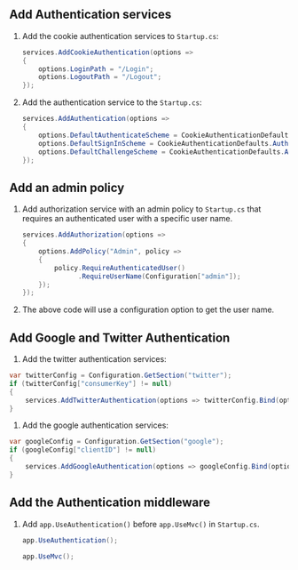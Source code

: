 ## Add Authentication services

1. Add the cookie authentication services to `Startup.cs`:
   ```C#
   services.AddCookieAuthentication(options =>
   {
       options.LoginPath = "/Login";
       options.LogoutPath = "/Logout";
   });
   ```
1. Add the authentication service to the `Startup.cs`:
    ```C#
    services.AddAuthentication(options =>
    {
        options.DefaultAuthenticateScheme = CookieAuthenticationDefaults.AuthenticationScheme;
        options.DefaultSignInScheme = CookieAuthenticationDefaults.AuthenticationScheme;
        options.DefaultChallengeScheme = CookieAuthenticationDefaults.AuthenticationScheme;
    });
    ```

## Add an admin policy
1. Add authorization service with an admin policy to `Startup.cs` that requires an authenticated user with a specific user name.
    ```C#
    services.AddAuthorization(options =>
    {
        options.AddPolicy("Admin", policy =>
        {
            policy.RequireAuthenticatedUser()
                  .RequireUserName(Configuration["admin"]);
        });
    });
   ```
  
1. The above code will use a configuration option to get the user name.

## Add Google and Twitter Authentication
1. Add the twitter authentication services:
  ```C#
  var twitterConfig = Configuration.GetSection("twitter");
  if (twitterConfig["consumerKey"] != null)
  {
      services.AddTwitterAuthentication(options => twitterConfig.Bind(options));
  }
  ```
1. Add the google authentication services:
  ```C#
  var googleConfig = Configuration.GetSection("google");
  if (googleConfig["clientID"] != null)
  {
      services.AddGoogleAuthentication(options => googleConfig.Bind(options));
  }
  ```

## Add the Authentication middleware 
1. Add `app.UseAuthentication()` before `app.UseMvc()` in `Startup.cs`.
    ```C#
    app.UseAuthentication();
    
    app.UseMvc();
    ```

